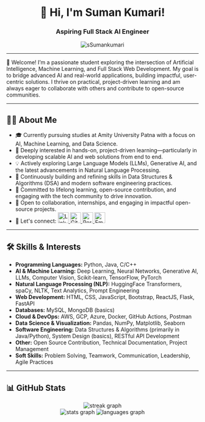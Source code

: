 <h1 align="center">👋 Hi, I'm Suman Kumari!</h1>
<h3 align="center">Aspiring Full Stack AI Engineer</h3>

<p align="center">
  <img src="https://komarev.com/ghpvc/?username=sSumankumari&label=Profile%20views&color=0e75b6&style=flat" alt="sSumankumari" />
</p>

---

🌟 Welcome! I’m a passionate student exploring the intersection of Artificial Intelligence, Machine Learning, and Full Stack Web Development. My goal is to bridge advanced AI and real-world applications, building impactful, user-centric solutions. I thrive on practical, project-driven learning and am always eager to collaborate with others and contribute to open-source communities.

---

## 👩‍💻 About Me

- 🎓 Currently pursuing studies at Amity University Patna with a focus on AI, Machine Learning, and Data Science.
- 🚀 Deeply interested in hands-on, project-driven learning—particularly in developing scalable AI and web solutions from end to end.
- 💡 Actively exploring Large Language Models (LLMs), Generative AI, and the latest advancements in Natural Language Processing.
- 🧠 Continuously building and refining skills in Data Structures & Algorithms (DSA) and modern software engineering practices.
- 🌱 Committed to lifelong learning, open-source contribution, and engaging with the tech community to drive innovation.
- 🤝 Open to collaboration, internships, and engaging in impactful open-source projects.
- 🔗 Let's connect:
  <a href="https://www.linkedin.com/in/sumaninsights/" target="_blank">
    <img src="https://img.icons8.com/fluent/48/000000/linkedin-2.png" width="28" height="28" alt="LinkedIn"/>
  </a>
  <a href="https://github.com/sSumankumari?tab=repositories" target="_blank">
    <img src="https://img.icons8.com/ios-filled/50/000000/github.png" width="28" height="28" alt="GitHub"/>
  </a>
  <a href="https://suman-kumari.onrender.com/" target="_blank">
    <img src="https://img.icons8.com/color/48/000000/domain.png" width="28" height="28" alt="Portfolio"/>
  </a>
  <a href="mailto:sumank.ds1@gmail.com">
    <img src="https://img.icons8.com/clouds/48/000000/email.png" width="28" height="28" alt="Email"/>
  </a>

---

## 🛠️ Skills & Interests

- **Programming Languages:** Python, Java, C/C++
- **AI & Machine Learning:** Deep Learning, Neural Networks, Generative AI, LLMs, Computer Vision, Scikit-learn, TensorFlow, PyTorch
- **Natural Language Processing (NLP):** HuggingFace Transformers, spaCy, NLTK, Text Analytics, Prompt Engineering
- **Web Development:** HTML, CSS, JavaScript, Bootstrap, ReactJS, Flask, FastAPI
- **Databases:** MySQL, MongoDB (basics)
- **Cloud & DevOps:** AWS, GCP, Azure, Docker, GitHub Actions, Postman
- **Data Science & Visualization:** Pandas, NumPy, Matplotlib, Seaborn
- **Software Engineering:** Data Structures & Algorithms (primarily in Java/Python), System Design (basics), RESTful API Development
- **Other:** Open Source Contribution, Technical Documentation, Project Management
- **Soft Skills:** Problem Solving, Teamwork, Communication, Leadership, Agile Practices

---

## 📊 GitHub Stats

<p align="center">
  <img src="https://streak-stats.demolab.com?user=sSumankumari&locale=en&mode=daily&theme=dark&hide_border=false&border_radius=5&order=3" alt="streak graph" />
  <br/>
  <img src="https://github-readme-stats.vercel.app/api?username=sSumankumari&hide_title=false&hide_rank=false&show_icons=true&include_all_commits=true&count_private=true&disable_animations=false&theme=tokyonight&locale=en&hide_border=false&order=1" alt="stats graph" />
  <img src="https://github-readme-stats.vercel.app/api/top-langs?username=sSumankumari&locale=en&hide_title=false&layout=compact&card_width=320&langs_count=5&theme=dracula&hide_border=false&order=2" alt="languages graph" />
</p>
